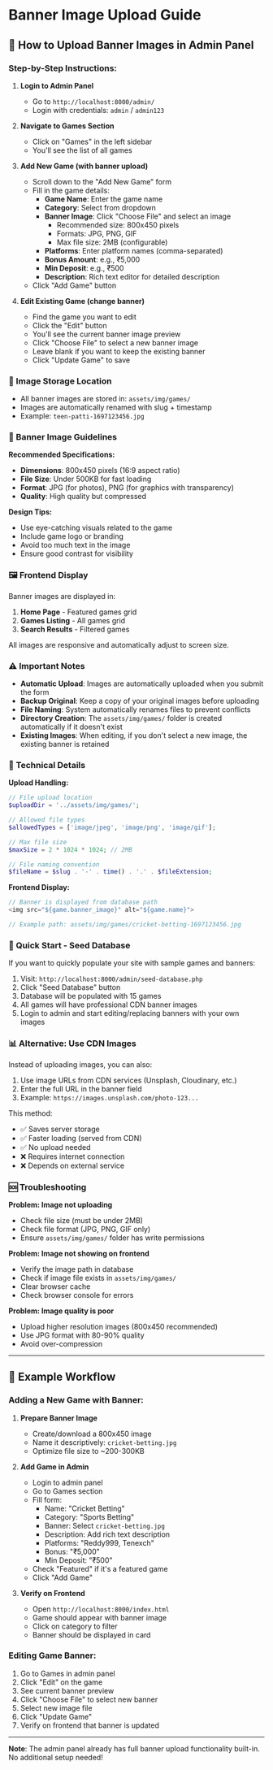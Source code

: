# Banner Image Upload Guide

## 📸 How to Upload Banner Images in Admin Panel

### Step-by-Step Instructions:

1. **Login to Admin Panel**
   - Go to `http://localhost:8000/admin/`
   - Login with credentials: `admin` / `admin123`

2. **Navigate to Games Section**
   - Click on "Games" in the left sidebar
   - You'll see the list of all games

3. **Add New Game (with banner upload)**
   - Scroll down to the "Add New Game" form
   - Fill in the game details:
     - **Game Name**: Enter the game name
     - **Category**: Select from dropdown
     - **Banner Image**: Click "Choose File" and select an image
       - Recommended size: 800x450 pixels
       - Formats: JPG, PNG, GIF
       - Max file size: 2MB (configurable)
     - **Platforms**: Enter platform names (comma-separated)
     - **Bonus Amount**: e.g., ₹5,000
     - **Min Deposit**: e.g., ₹500
     - **Description**: Rich text editor for detailed description
   - Click "Add Game" button

4. **Edit Existing Game (change banner)**
   - Find the game you want to edit
   - Click the "Edit" button
   - You'll see the current banner image preview
   - Click "Choose File" to select a new banner image
   - Leave blank if you want to keep the existing banner
   - Click "Update Game" to save

### 📁 Image Storage Location

- All banner images are stored in: `assets/img/games/`
- Images are automatically renamed with slug + timestamp
- Example: `teen-patti-1697123456.jpg`

### 🎨 Banner Image Guidelines

**Recommended Specifications:**
- **Dimensions**: 800x450 pixels (16:9 aspect ratio)
- **File Size**: Under 500KB for fast loading
- **Format**: JPG (for photos), PNG (for graphics with transparency)
- **Quality**: High quality but compressed

**Design Tips:**
- Use eye-catching visuals related to the game
- Include game logo or branding
- Avoid too much text in the image
- Ensure good contrast for visibility

### 🖼️ Frontend Display

Banner images are displayed in:
1. **Home Page** - Featured games grid
2. **Games Listing** - All games grid
3. **Search Results** - Filtered games

All images are responsive and automatically adjust to screen size.

### ⚠️ Important Notes

- **Automatic Upload**: Images are automatically uploaded when you submit the form
- **Backup Original**: Keep a copy of your original images before uploading
- **File Naming**: System automatically renames files to prevent conflicts
- **Directory Creation**: The `assets/img/games/` folder is created automatically if it doesn't exist
- **Existing Images**: When editing, if you don't select a new image, the existing banner is retained

### 🔧 Technical Details

**Upload Handling:**
```php
// File upload location
$uploadDir = '../assets/img/games/';

// Allowed file types
$allowedTypes = ['image/jpeg', 'image/png', 'image/gif'];

// Max file size
$maxSize = 2 * 1024 * 1024; // 2MB

// File naming convention
$fileName = $slug . '-' . time() . '.' . $fileExtension;
```

**Frontend Display:**
```javascript
// Banner is displayed from database path
<img src="${game.banner_image}" alt="${game.name}">

// Example path: assets/img/games/cricket-betting-1697123456.jpg
```

### 🎯 Quick Start - Seed Database

If you want to quickly populate your site with sample games and banners:

1. Visit: `http://localhost:8000/admin/seed-database.php`
2. Click "Seed Database" button
3. Database will be populated with 15 games
4. All games will have professional CDN banner images
5. Login to admin and start editing/replacing banners with your own images

### 📊 Alternative: Use CDN Images

Instead of uploading images, you can also:
1. Use image URLs from CDN services (Unsplash, Cloudinary, etc.)
2. Enter the full URL in the banner field
3. Example: `https://images.unsplash.com/photo-123...`

This method:
- ✅ Saves server storage
- ✅ Faster loading (served from CDN)
- ✅ No upload needed
- ❌ Requires internet connection
- ❌ Depends on external service

### 🆘 Troubleshooting

**Problem: Image not uploading**
- Check file size (must be under 2MB)
- Check file format (JPG, PNG, GIF only)
- Ensure `assets/img/games/` folder has write permissions

**Problem: Image not showing on frontend**
- Verify the image path in database
- Check if image file exists in `assets/img/games/`
- Clear browser cache
- Check browser console for errors

**Problem: Image quality is poor**
- Upload higher resolution images (800x450 recommended)
- Use JPG format with 80-90% quality
- Avoid over-compression

---

## 🎨 Example Workflow

### Adding a New Game with Banner:

1. **Prepare Banner Image**
   - Create/download a 800x450 image
   - Name it descriptively: `cricket-betting.jpg`
   - Optimize file size to ~200-300KB

2. **Add Game in Admin**
   - Login to admin panel
   - Go to Games section
   - Fill form:
     - Name: "Cricket Betting"
     - Category: "Sports Betting"
     - Banner: Select `cricket-betting.jpg`
     - Description: Add rich text description
     - Platforms: "Reddy999, Tenexch"
     - Bonus: "₹5,000"
     - Min Deposit: "₹500"
   - Check "Featured" if it's a featured game
   - Click "Add Game"

3. **Verify on Frontend**
   - Open `http://localhost:8000/index.html`
   - Game should appear with banner image
   - Click on category to filter
   - Banner should be displayed in card

### Editing Game Banner:

1. Go to Games in admin panel
2. Click "Edit" on the game
3. See current banner preview
4. Click "Choose File" to select new banner
5. Select new image file
6. Click "Update Game"
7. Verify on frontend that banner is updated

---

**Note**: The admin panel already has full banner upload functionality built-in. No additional setup needed!
